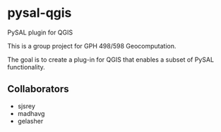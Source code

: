 pysal-qgis
==========

PySAL plugin for QGIS

This is a group project for GPH 498/598 Geocomputation.

The goal is to create a plug-in for QGIS that enables a subset of PySAL functionality.


Collaborators
--------------

 - sjsrey
 - madhavg
 - gelasher
